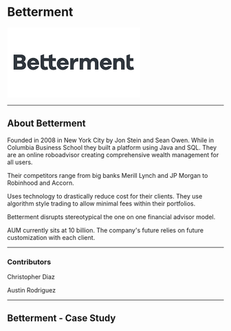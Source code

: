 # Betterment

![Betterment](download.png)

----

## About Betterment


Founded in 2008 in New York City by Jon Stein and Sean Owen.  While in Columbia Business School they built a platform using Java and SQL.  They are an online roboadvisor creating comprehensive wealth management for all users.

Their competitors range from big banks Merill Lynch and JP Morgan to Robinhood and Accorn.

Uses technology to drastically reduce cost for their clients.  They use algorithm style trading to allow minimal fees within their portfolios.

Betterment disrupts stereotypical the one on one financial advisor model.

AUM currently sits at 10 billion.  The company's future relies on future customization with each client.

---

### Contributors

Christopher Diaz

Austin Rodriguez

---

## Betterment - Case Study


